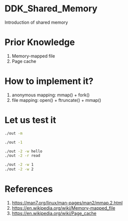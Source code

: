# DDK_Shared_Memory
Introduction of shared memory

# Prior Knowledge
1. Memory-mapped file
2. Page cache

# How to implement it?
1. anonymous mapping: mmap() + fork()
2. file mapping: open() + ftruncate() + mmap()

# Let us test it
```sh
./out -m
```

```sh
./out -1
```

```sh
./out -2 -w hello
./out -2 -r read
```

```sh
./out -2 -w 1
./out -2 -w 2
```

# References
1. https://man7.org/linux/man-pages/man2/mmap.2.html
2. https://en.wikipedia.org/wiki/Memory-mapped_file
3. https://en.wikipedia.org/wiki/Page_cache
